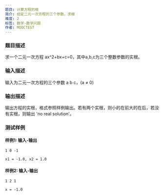```yaml
---
题目: 计算方程的根
简介: 给定二元一次方程的三个参数，求根
难度: 2
标签: 数学-数学问题
作者: MOOCTEST
---
```


### 题目描述

求一个二元一次方程 ax^2+bx+c=0，其中a,b,c为三个整数参数的实根。

### 输入描述

输入为二元一次方程的三个参数 a b c，(a ≠ 0)

### 输出描述

输出方程的实根，格式参照样例输出。若有两个实根，则小的在前大的在后，若没有实根，则输出 'no real solution'。

### 测试样例

#### 样例1: 输入-输出

```
1 0 -1
```

```
x1 = -1.0, x2 = 1.0
```

#### 样例2: 输入-输出

```
1 2 1
```

```
x = -1.0
```

